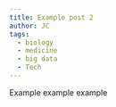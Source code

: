 ```yaml
---
title: Example post 2
author: JC
tags:
  - biology
  - medicine
  - big data
  - Tech
---
```


Example example example
